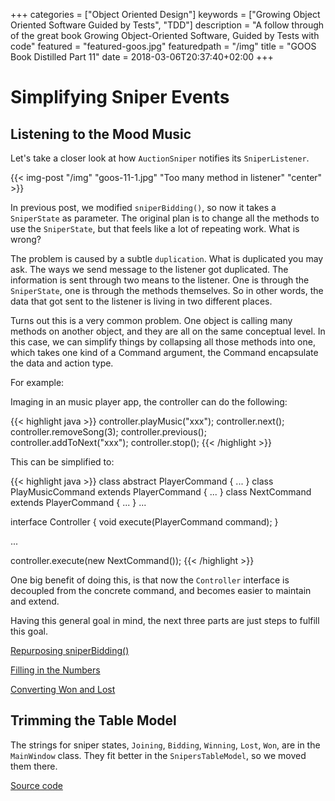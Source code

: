 +++
categories = ["Object Oriented Design"]
keywords = ["Growing Object Oriented Software Guided by Tests", "TDD"]
description = "A follow through of the great book Growing Object-Oriented Software, Guided by Tests with code"
featured = "featured-goos.jpg"
featuredpath = "/img"
title = "GOOS Book Distilled Part 11"
date = 2018-03-06T20:37:40+02:00
+++

# Simplifying Sniper Events

## Listening to the Mood Music
Let's take a closer look at how `AuctionSniper` notifies its `SniperListener`.

{{< img-post "/img" "goos-11-1.jpg" "Too many method in listener" "center" >}}

In previous post, we modified `sniperBidding()`, so now it takes a `SniperState` as parameter. The original plan is to change all the methods to use the `SniperState`, but that feels like a lot of repeating work. What is wrong?

The problem is caused by a subtle `duplication`. What is duplicated you may ask. The ways we send message to the listener got duplicated. The information is sent through two means to the listener. One is through the `SniperState`, one is through the methods themselves. So in other words, the data that got sent to the listener is living in two different places.

Turns out this is a very common problem. One object is calling many methods on another object, and they are all on the same conceptual level. In this case, we can simplify things by collapsing all those methods into one, which takes one kind of a Command argument, the Command encapsulate the data and action type.

For example:

Imaging in an music player app, the controller can do the following:

{{< highlight java >}}
controller.playMusic("xxx");
controller.next();
controller.removeSong(3);
controller.previous();
controller.addToNext("xxx");
controller.stop();
{{< /highlight >}}

This can be simplified to:

{{< highlight java >}}
class abstract PlayerCommand { ... }
class PlayMusicCommand extends PlayerCommand { ... }
class NextCommand extends PlayerCommand { ... }
...

interface Controller {
  void execute(PlayerCommand command);
}

...

controller.execute(new NextCommand());
{{< /highlight >}}

One big benefit of doing this, is that now the `Controller` interface is decoupled from the concrete command, and becomes easier to maintain and extend.

Having this general goal in mind, the next three parts are just steps to fulfill this goal.

[Repurposing sniperBidding()](https://github.com/lvguowei/GOOS/commit/e4880dc2339fc31ad018f47b7af60f56938c467d)

[Filling in the Numbers](https://github.com/lvguowei/GOOS/commit/b44f3bf388205956cb3b3e1d596aa24f9193ade2)

[Converting Won and Lost](https://github.com/lvguowei/GOOS/commit/8a47e537edc6750a4e0000a811bd7b89edb25210)

## Trimming the Table Model

The strings for sniper states, `Joining`, `Bidding`, `Winning`, `Lost`, `Won`, are in the `MainWindow` class. They fit better in the `SnipersTableModel`, so we moved them there.

[Source code](https://github.com/lvguowei/GOOS/commit/8452b1e37c4195b836164de0ac83b5611575b4c0)



